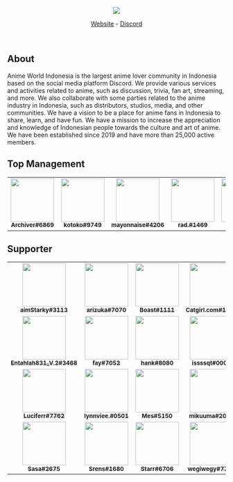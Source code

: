 <div align="center">
  <p>
    <a href="https://animeworld.moe/"><img src="https://media.discordapp.net/attachments/648581479990820875/943457556054032404/Awi_2.png?width=1020&height=340"/></a>
  </p>
  <p>
    <a href="https://animeworld.moe/">Website</a>
    -
    <a href="https://discord.gg/otakuid">Discord</a>
  </p>
  <br />
</div>

## About
Anime World Indonesia is the largest anime lover community in Indonesia based on the social media platform Discord. We provide various services and activities related to anime, such as discussion, trivia, fan art, streaming, and more. We also collaborate with some parties related to the anime industry in Indonesia, such as distributors, studios, media, and other communities. We have a vision to be a place for anime fans in Indonesia to share, learn, and have fun. We have a mission to increase the appreciation and knowledge of Indonesian people towards the culture and art of anime. We have been established since 2019 and have more than 25,000 active members.

<!--START_SECTION:motm_list-->
<!--END_SECTION:motm_list-->

## Top Management
<!--START_SECTION:administrator_list-->
<table>
<tr>
<td align="center">
    <a href="https://discord.gg/otakuid">
        <img src="https://cdn.discordapp.com/avatars/815748454160007179/e8b171737f280c39c36821a522031434.webp?size=4096" width="100px;" alt=""/>
        <br/>
        <sub>
            <b>Archiver#6869</b>
        </sub>
    </a>
    <br/>
</td>
<td align="center">
    <a href="https://discord.gg/otakuid">
        <img src="https://cdn.discordapp.com/avatars/210098396113928192/a_cd04b17d93a34437f53527b615b7e4ce.webp?size=4096" width="100px;" alt=""/>
        <br/>
        <sub>
            <b>kotoko#9749</b>
        </sub>
    </a>
    <br/>
</td>
<td align="center">
    <a href="https://discord.gg/otakuid">
        <img src="https://cdn.discordapp.com/avatars/787161949703766037/a8ca86e7679fa97b337c7e4b1b800c45.webp?size=4096" width="100px;" alt=""/>
        <br/>
        <sub>
            <b>mayonnaise#4206</b>
        </sub>
    </a>
    <br/>
</td>
<td align="center">
    <a href="https://discord.gg/otakuid">
        <img src="https://cdn.discordapp.com/avatars/234951195016429569/a_4c41d455d9cdf79974e51ade59cb2f55.webp?size=4096" width="100px;" alt=""/>
        <br/>
        <sub>
            <b>rad.#1469</b>
        </sub>
    </a>
    <br/>
</td>
<td align="center">
    <a href="https://discord.gg/otakuid">
        <img src="https://cdn.discordapp.com/avatars/703921846961307668/47d1afcbc60ab1e6b88768758df25091.webp?size=4096" width="100px;" alt=""/>
        <br/>
        <sub>
            <b>Tian#0752</b>
        </sub>
    </a>
    <br/>
</td>
<td align="center">
    <a href="https://discord.gg/otakuid">
        <img src="https://cdn.discordapp.com/avatars/473763931970863115/d132e8222ef59263c72f7783a1b75c06.webp?size=4096" width="100px;" alt=""/>
        <br/>
        <sub>
            <b>Trashman#0827</b>
        </sub>
    </a>
    <br/>
</td>
<td align="center">
    <a href="https://discord.gg/otakuid">
        <img src="https://cdn.discordapp.com/avatars/725331428962992131/c97400bebce9575c91fd9d5275248512.webp?size=4096" width="100px;" alt=""/>
        <br/>
        <sub>
            <b>Vinrer#8181</b>
        </sub>
    </a>
    <br/>
</td>
</tr>
</table>
<!--END_SECTION:administrator_list-->

## Supporter
<!--START_SECTION:supporter_list-->
<table>
<tr>
<td align="center">
    <a href="https://discord.gg/otakuid">
        <img src="https://cdn.discordapp.com/avatars/948699947270799431/601acfac9a0f0823320f54af93a1d549.webp?size=4096" width="100px;" alt=""/>
        <br/>
        <sub>
            <b>aimStarky#3113</b>
        </sub>
    </a>
    <br/>
</td>
<td align="center">
    <a href="https://discord.gg/otakuid">
        <img src="https://cdn.discordapp.com/avatars/984541017233580052/6181fc12b72dcebaddd537408a1f9918.webp?size=4096" width="100px;" alt=""/>
        <br/>
        <sub>
            <b>arizuka#7070</b>
        </sub>
    </a>
    <br/>
</td>
<td align="center">
    <a href="https://discord.gg/otakuid">
        <img src="https://cdn.discordapp.com/avatars/680900825408733232/e1e10c91427647ed1f0a7096d3fc223e.webp?size=4096" width="100px;" alt=""/>
        <br/>
        <sub>
            <b>Boast#1111</b>
        </sub>
    </a>
    <br/>
</td>
<td align="center">
    <a href="https://discord.gg/otakuid">
        <img src="https://cdn.discordapp.com/avatars/959480937446522991/a_ce785f54915d1e69597ea9cd60e2f061.webp?size=4096" width="100px;" alt=""/>
        <br/>
        <sub>
            <b>Catgirl.com#1000</b>
        </sub>
    </a>
    <br/>
</td>
<td align="center">
    <a href="https://discord.gg/otakuid">
        <img src="https://cdn.discordapp.com/avatars/263149784628592641/a26da4df890411f03b6d25c2e96a38d5.webp?size=4096" width="100px;" alt=""/>
        <br/>
        <sub>
            <b>cera#8939</b>
        </sub>
    </a>
    <br/>
</td>
<td align="center">
    <a href="https://discord.gg/otakuid">
        <img src="https://cdn.discordapp.com/avatars/892806104013242378/a_43a0bfa99a0443a8b9811f42e2463cc8.webp?size=4096" width="100px;" alt=""/>
        <br/>
        <sub>
            <b>Cevy_Alone#2780</b>
        </sub>
    </a>
    <br/>
</td>
<td align="center">
    <a href="https://discord.gg/otakuid">
        <img src="https://cdn.discordapp.com/avatars/411396663429693441/aecb24b6abed87fb6243caa9f8164df5.webp?size=4096" width="100px;" alt=""/>
        <br/>
        <sub>
            <b>EndKie#0001</b>
        </sub>
    </a>
    <br/>
</td>
</tr>
<tr>
<td align="center">
    <a href="https://discord.gg/otakuid">
        <img src="https://cdn.discordapp.com/avatars/1051461586230968330/a1a5418a7eeaa7c1f27b25002f5e4de1.webp?size=4096" width="100px;" alt=""/>
        <br/>
        <sub>
            <b>Entahlah831_V.2#3468</b>
        </sub>
    </a>
    <br/>
</td>
<td align="center">
    <a href="https://discord.gg/otakuid">
        <img src="https://cdn.discordapp.com/avatars/457835836579512320/8ed76b30b249dbbe8bde59b74c3c6039.webp?size=4096" width="100px;" alt=""/>
        <br/>
        <sub>
            <b>fay#7052</b>
        </sub>
    </a>
    <br/>
</td>
<td align="center">
    <a href="https://discord.gg/otakuid">
        <img src="https://cdn.discordapp.com/avatars/328745488587161600/a_3a4408d17d9dac5b864ee60c5e2d22ba.webp?size=4096" width="100px;" alt=""/>
        <br/>
        <sub>
            <b>hank#8080</b>
        </sub>
    </a>
    <br/>
</td>
<td align="center">
    <a href="https://discord.gg/otakuid">
        <img src="https://cdn.discordapp.com/avatars/1069041682844241941/e120d6d7fb60201c7b4d4016ed49bcae.webp?size=4096" width="100px;" alt=""/>
        <br/>
        <sub>
            <b>issssqt#0001</b>
        </sub>
    </a>
    <br/>
</td>
<td align="center">
    <a href="https://discord.gg/otakuid">
        <img src="https://cdn.discordapp.com/avatars/367306117639831556/38d073c8b90ef602ce4fe142159b7d36.webp?size=4096" width="100px;" alt=""/>
        <br/>
        <sub>
            <b>Jacquemonde#2833</b>
        </sub>
    </a>
    <br/>
</td>
<td align="center">
    <a href="https://discord.gg/otakuid">
        <img src="https://cdn.discordapp.com/avatars/210098396113928192/a_cd04b17d93a34437f53527b615b7e4ce.webp?size=4096" width="100px;" alt=""/>
        <br/>
        <sub>
            <b>kotoko#9749</b>
        </sub>
    </a>
    <br/>
</td>
<td align="center">
    <a href="https://discord.gg/otakuid">
        <img src="https://cdn.discordapp.com/avatars/480380200031486040/7074702831c732df4283b7a2e503de66.webp?size=4096" width="100px;" alt=""/>
        <br/>
        <sub>
            <b>Love#1111</b>
        </sub>
    </a>
    <br/>
</td>
</tr>
<tr>
<td align="center">
    <a href="https://discord.gg/otakuid">
        <img src="https://cdn.discordapp.com/avatars/1069254559584759868/1f482a0121eef921d758e2049ebd3c51.webp?size=4096" width="100px;" alt=""/>
        <br/>
        <sub>
            <b>Luciferr#7762</b>
        </sub>
    </a>
    <br/>
</td>
<td align="center">
    <a href="https://discord.gg/otakuid">
        <img src="https://cdn.discordapp.com/avatars/950731579628609646/745806926eec234c884580bb1cc656de.webp?size=4096" width="100px;" alt=""/>
        <br/>
        <sub>
            <b>lynnviee.#0501</b>
        </sub>
    </a>
    <br/>
</td>
<td align="center">
    <a href="https://discord.gg/otakuid">
        <img src="https://cdn.discordapp.com/avatars/214240275776798720/6296cc6fb8b2b30a6423c5ccf5757dfe.webp?size=4096" width="100px;" alt=""/>
        <br/>
        <sub>
            <b>Mes#5150</b>
        </sub>
    </a>
    <br/>
</td>
<td align="center">
    <a href="https://discord.gg/otakuid">
        <img src="https://cdn.discordapp.com/avatars/862288311117021205/b54a8163ff5540488e69227851f864cd.webp?size=4096" width="100px;" alt=""/>
        <br/>
        <sub>
            <b>mikuuma#2023</b>
        </sub>
    </a>
    <br/>
</td>
<td align="center">
    <a href="https://discord.gg/otakuid">
        <img src="https://cdn.discordapp.com/avatars/455209908569374722/4398dda8e0282a45dde2b97e6af0f6d1.webp?size=4096" width="100px;" alt=""/>
        <br/>
        <sub>
            <b>Nara~#7777</b>
        </sub>
    </a>
    <br/>
</td>
<td align="center">
    <a href="https://discord.gg/otakuid">
        <img src="https://cdn.discordapp.com/avatars/234951195016429569/14da0e63fa0a60a708ce28cdabb1f8bb.webp?size=4096" width="100px;" alt=""/>
        <br/>
        <sub>
            <b>rad.#1469</b>
        </sub>
    </a>
    <br/>
</td>
<td align="center">
    <a href="https://discord.gg/otakuid">
        <img src="https://cdn.discordapp.com/avatars/425349855960104962/a_98825f6b94b21c0197eb6250b25ed232.webp?size=4096" width="100px;" alt=""/>
        <br/>
        <sub>
            <b>Rapappa#0058</b>
        </sub>
    </a>
    <br/>
</td>
</tr>
<tr>
<td align="center">
    <a href="https://discord.gg/otakuid">
        <img src="https://cdn.discordapp.com/avatars/766723982996013116/febc33f66eb06a8eb4db5be0ee97e447.webp?size=4096" width="100px;" alt=""/>
        <br/>
        <sub>
            <b>Sasa#2675</b>
        </sub>
    </a>
    <br/>
</td>
<td align="center">
    <a href="https://discord.gg/otakuid">
        <img src="https://cdn.discordapp.com/avatars/723839275711332402/3bdd9feb0f739e0ab9f9a40458e1f8de.webp?size=4096" width="100px;" alt=""/>
        <br/>
        <sub>
            <b>Srens#1680</b>
        </sub>
    </a>
    <br/>
</td>
<td align="center">
    <a href="https://discord.gg/otakuid">
        <img src="https://cdn.discordapp.com/avatars/339001991952859147/9500392e23dd0553980ec9dc01d535a8.webp?size=4096" width="100px;" alt=""/>
        <br/>
        <sub>
            <b>Starr#6706</b>
        </sub>
    </a>
    <br/>
</td>
<td align="center">
    <a href="https://discord.gg/otakuid">
        <img src="https://cdn.discordapp.com/avatars/493718250924933121/8e24c4967f229de91f63e0cd64f441bf.webp?size=4096" width="100px;" alt=""/>
        <br/>
        <sub>
            <b>wegiwegy#7723</b>
        </sub>
    </a>
    <br/>
</td>
</tr>
</table>